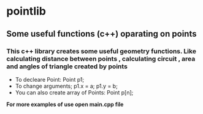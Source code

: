 # pointlib
                                              
## Some useful functions (c++) oparating on points

### This c++ library creates some useful geometry functions. Like calculating distance between points , calculating circuit , area and angles of triangle created by points 

* To decleare Point:
  Point p1;
* To change arguments;
  p1.x = a;
  p1.y = b;
* You can also create array of Points:
  Point p[n];

__For more examples of use open main.cpp file__
